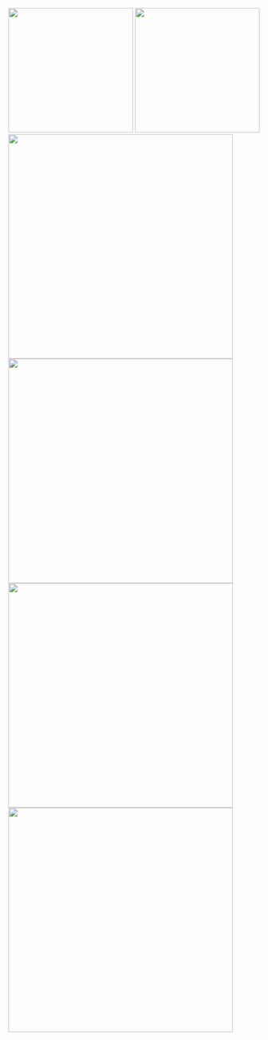 <p float="left">
<img  src="https://github.com/user-attachments/assets/b76f3546-94d4-4df4-b5cf-b65d9acb0708"  height="250"> 
  <img  src="https://github.com/user-attachments/assets/bae645f5-f6a9-4416-a769-0a44cd6b3ae0" height="250">

<img  src="https://github.com/user-attachments/assets/3265478c-c98f-4f95-a15e-60f57cabeb02" height="450">
<img  src="https://github.com/user-attachments/assets/0ce87abb-284b-44e5-a3b2-8027a0ee514a" height="450">
  <img  src="https://github.com/user-attachments/assets/dc17a4f8-02c2-4a14-920a-1efeac6371d2" height="450">
  <img  src="https://github.com/user-attachments/assets/ebbfa100-5277-4317-a88a-d19902db9d42" height="450">
</p>








